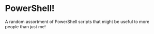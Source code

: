 # PowerShell!
A random assortment of PowerShell scripts that might be useful to more people than just me!
